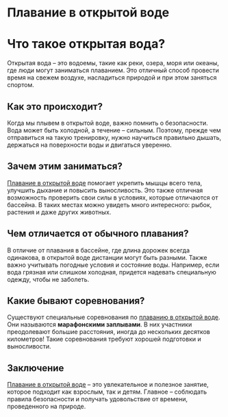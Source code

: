 # Плавание в открытой воде

# Что такое **открытая вода**?

Открытая вода – это водоемы, такие как реки, озера, моря или океаны, где люди могут заниматься плаванием. Это отличный способ провести время на свежем воздухе, насладиться природой и при этом заняться спортом.

## Как это происходит?

Когда мы плывем в открытой воде, важно помнить о безопасности. Вода может быть холодной, а течение – сильным. Поэтому, прежде чем отправиться на такую тренировку, нужно научиться правильно дышать, держаться на поверхности воды и двигаться уверенно.

## Зачем этим заниматься?

[Плавание в открытой воде](./open_water_swimming.md) помогает укрепить мышцы всего тела, улучшить дыхание и повысить выносливость. Это также отличная возможность проверить свои силы в условиях, которые отличаются от бассейна. В таких местах можно увидеть много интересного: рыбок, растения и даже других животных.

## Чем отличается от обычного плавания?

В отличие от плавания в бассейне, где длина дорожек всегда одинакова, в открытой воде дистанции могут быть разными. Также важно учитывать погодные условия и состояние воды. Например, если вода грязная или слишком холодная, придется надевать специальную одежду, чтобы не заболеть.

## Какие бывают соревнования?

Существуют специальные соревнования по [плаванию в открытой воде](./open_water_swimming.md). Они называются **марафонскими заплывами**. В них участники преодолевают большие расстояния, иногда до нескольких десятков километров! Такие соревнования требуют хорошей подготовки и выносливости.

## Заключение

[Плавание в открытой воде](./open_water_swimming.md) – это увлекательное и полезное занятие, которое подходит как взрослым, так и детям. Главное – соблюдать правила безопасности и получать удовольствие от времени, проведенного на природе.